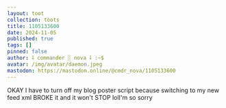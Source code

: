 ```yaml
---
layout: toot
collection: toots
title: 1105133600
date: 2024-11-05
published: true
tags: []
pinned: false
author: ⸸ commander ░ nova ⸸ :~$
avatar: /img/avatar/daemon.jpeg
mastodon: https://mastodon.online/@cmdr_nova/1105133600
---
```


OKAY I have to turn off my blog poster script because switching to my new feed xml BROKE it and it won't STOP lolI'm so sorry
